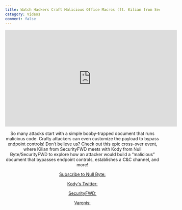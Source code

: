 ```yaml
---
title: Watch Hackers Craft Malicious Office Macros (ft. Kilian from SecurityFWD)
category: Videos
comment: false
---
```


<center>
<iframe width="560" height="315" src="https://www.youtube.com/embed/e2icQFxhp3w" title="YouTube video player" frameborder="0" allow="accelerometer; autoplay; clipboard-write; encrypted-media; gyroscope; picture-in-picture" allowfullscreen></iframe>

So many attacks start with a simple booby-trapped document that runs malicious code. Crafty attackers can even customize the payload to bypass endpoint controls! Don’t believe us? Check out this epic cross-over event, where Kilian from SecurityFWD meets with Kody from Null Byte/SecurityFWD to explore how an attacker would build a “malicious” document that bypasses endpoint controls, establishes a C&C channel, and more!
  
  [Subscribe to Null Byte:](https://goo.gl/J6wEnH)
  
  [Kody's Twitter: ](https://twitter.com/KodyKinzie)
  
  [SecurityFWD:](https://www.youtube.com/securityfwd)
  
  [Varonis:](https://www.youtube.com/c/VaronisSystems)
  
